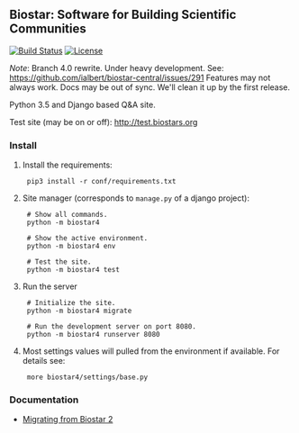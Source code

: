## Biostar: Software for Building Scientific Communities

[![Build Status][build-image]][build-url] 
[![License](http://img.shields.io/:license-mit-blue.svg)](http://doge.mit-license.org)

[build-image]: https://travis-ci.org/ialbert/biostar-central.svg?branch=4.0
[build-url]: https://travis-ci.org/ialbert/biostar-central/builds

*Note*: Branch 4.0 rewrite. Under heavy development. See: https://github.com/ialbert/biostar-central/issues/291
Features may not always work. Docs may be out of sync.
We'll clean it up by the first release.

Python 3.5 and Django based Q&A site.

Test site (may be on or off): http://test.biostars.org

### Install

1. Install the requirements:
	
        pip3 install -r conf/requirements.txt

1. Site manager (corresponds to `manage.py` of a django project):

        # Show all commands.
        python -m biostar4

        # Show the active environment.
		python -m biostar4 env

        # Test the site.
        python -m biostar4 test

1. Run the server

		# Initialize the site.
		python -m biostar4 migrate
	 
		# Run the development server on port 8080.
		python -m biostar4 runserver 8080

1. Most settings values will pulled from the environment if available.
   For details see:

		more biostar4/settings/base.py

### Documentation

* [Migrating from Biostar 2](docs/migration.md)